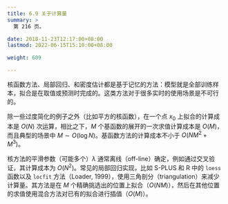 ```yaml
---
title: 6.9 关于计算量
summary: >
  第 216 页。

date: 2018-11-23T12:17:00+08:00
lastmod: 2022-06-15T15:10:00+08:00

weight: 609

---
```


核函数方法、局部回归、和密度估计都是基于记忆的方法：模型就是全部训练样本，拟合是在取值或预测时完成的。这类方法对于很多实时的使用场景是不可行的。

除一些过度简化的例子之外（比如平方的核函数），在一个点 $x_0$ 上拟合的计算成本是 $O(N)$ 次运算，相比之下，$M$ 个基函数的展开的一次求值计算成本是 $O(M)$，而且典型的场景中 $M\sim O(\log N)$。基函数方法的计算成本不小于 $O(NM^2+M^3)$。

核方法的平滑参数（可能多个）$\lambda$ 通常离线（off-line）确定，例如通过交叉验证，其计算成本为 $O(N^2)$。常见的局部回归实现，比如 S-PLUS 和 R 中的 `loess` 函数以及 `locfit` 方法（Loader, 1999），使用三角剖分（triangulation）来减少计算量。其方法是在 $M$ 个精确挑选出的位置上拟合（$O(NM)$），然后在其他位置的求值使用混合方法对已有的拟合进行插值（$O(M)$）。